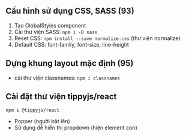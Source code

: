 ## Cấu hình sử dụng CSS, SASS (93)
1. Tạo GlobalStyles component
2. Cài thư viện SASS: `npm i -D sass`
3. Reset CSS: `npm install --save normalize.css` (thư viện normalize)
4. Default CSS: font-family, font-size, line-height

## Dựng khung layout mặc định (95)
- cài thư viện classnames: `npm i classnames`

## Cài đặt thư viện tippyjs/react
`npm i @tippyjs/react`
- Popper (người bật lên)
- Sử dụng để hiển thị propdown (hiện element con)